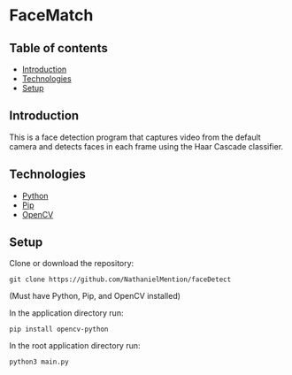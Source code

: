 # FaceMatch

## Table of contents

- [Introduction](#Introduction)
- [Technologies](#Technologies)
- [Setup](#Setup)

## Introduction

This is a face detection program that captures video from the default camera and detects faces in each frame using the Haar Cascade classifier.

## Technologies

- [Python](https://www.python.org/)
- [Pip](https://pypi.org/project/pip/)
- [OpenCV](https://opencv.org/)

## Setup

Clone or download the repository:

`git clone https://github.com/NathanielMention/faceDetect`

(Must have Python, Pip, and OpenCV installed)

In the application directory run:

`pip install opencv-python   `

In the root application directory run:

`python3 main.py`
